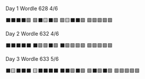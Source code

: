 Day 1
Wordle 628 4/6

⬛⬛⬛⬛🟩
🟩⬛🟨⬛🟩
🟩🟨⬛⬛🟩
🟩🟩🟩🟩🟩


Day 2
Wordle 632 4/6

⬛⬛⬛⬛⬛
⬛🟩🟩⬛🟩
⬛🟩🟩🟩🟩
🟩🟩🟩🟩🟩

Day 3
Wordle 633 5/6

⬛🟨⬛⬛⬛
🟨⬛⬛⬛⬛
⬛⬛🟩⬛🟩
🟩⬛🟩⬛🟩
🟩🟩🟩🟩🟩
